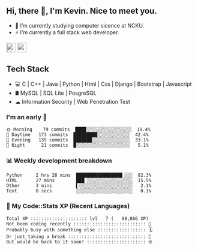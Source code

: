 ## Hi, there 👋, I'm Kevin. Nice to meet you.

- 🌱 I’m currently studying computer sicence at NCKU.
- ⚡ I'm currently a full stack web developer.

<a href="https://www.linkedin.com/in/kevin12686/"><img alt="LinkedIn" src="https://img.shields.io/badge/linkedin%20-%230077B5.svg?&style=for-the-badge&logo=linkedin&logoColor=white" height=25></a>
<a href="https://www.instagram.com/kevin12686/"><img src="https://img.shields.io/badge/instagram-3f729b?&style=for-the-badge&logo=instagram&logoColor=white" height=25></a>

## Tech Stack

* 💻 C | C++ | Java | Python | Html | Css | Django | Bootstrap | Javascript
* 🛢️ MySQL | SQL Lite | PosgreSQL
* ☁ Information Security | Web Penetration Test

### I'm an early 🐤

<!-- early_bird start -->

```text
🌞 Morning    79 commits  ████░░░░░░░░░░░░░░░░░  19.4%
🌆 Daytime   173 commits  ████████▉░░░░░░░░░░░░  42.4%
🌃 Evening   135 commits  ██████▉░░░░░░░░░░░░░░  33.1%
🌙 Night      21 commits  █░░░░░░░░░░░░░░░░░░░░   5.1%
```

<!-- early_bird end -->

### 📊 Weekly development breakdown

<!-- code_time start -->

```text
Python     2 hrs 28 mins  █████████████████▎░░░  82.3%
HTML       27 mins        ███▏░░░░░░░░░░░░░░░░░  15.5%
Other      3 mins         ▍░░░░░░░░░░░░░░░░░░░░   2.1%
Text       0 secs         ░░░░░░░░░░░░░░░░░░░░░   0.1%
```

<!-- code_time end -->

### 🧰 My Code::Stats XP (Recent Languages)

<!-- codestats start -->

```text
Total XP ::::::::::::::::::::: lvl   7 (   98,866 XP) 
Not been coding recently ::::::::::::::::::::::::::: 🙈
Probably busy with something else :::::::::::::::::: 🗓
Or just taking a break ::::::::::::::::::::::::::::: 🌴
But would be back to it soon! :::::::::::::::::::::: 🤓
```

<!-- codestats end -->
